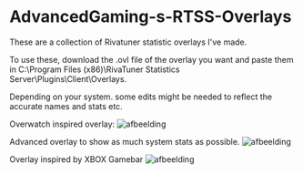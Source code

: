 # AdvancedGaming-s-RTSS-Overlays

These are a collection of Rivatuner statistic overlays I've made.

To use these, download the .ovl file of the overlay you want and paste them in C:\Program Files (x86)\RivaTuner Statistics Server\Plugins\Client\Overlays.

Depending on your system. some edits might be needed to reflect the accurate names and stats etc.

Overwatch inspired overlay:
![afbeelding](https://github.com/user-attachments/assets/d920ece8-a7d5-4642-bc6f-2fbf88fca656)

Advanced overlay to show as much system stats as possible.
![afbeelding](https://github.com/user-attachments/assets/3f6595fb-f7cd-4f50-8c6e-802ef38cfae5)

Overlay inspired by XBOX Gamebar
![afbeelding](https://github.com/user-attachments/assets/c9c5e728-c9e6-4596-ae2f-a3bac3a5b2d2)
